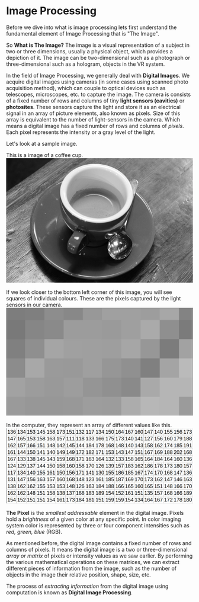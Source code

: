 # Image Processing 

Before we dive into what is image processing lets first understand the fundamental element of Image Processing that is "The Image".

So __What is The Image?__
The image is a visual representation of a subject in two or three dimensions, usually a physical object, which provides a depiction of it.
The image can be two-dimensional such as a photograph or three-dimensional such as a hologram, objects in the VR system. 

In the field of Image Processing, we generally deal with __Digital Images__.  We acquire digital images using cameras (in some cases using scanned photo acquisition method), which can couple to optical devices such as telescopes, microscopes, etc. to capture the image. The camera is consists of a fixed number of rows and columns of tiny __light sensors (cavities)__ or __photosites__. These sensors capture the light and store it as an electrical signal in an array of picture elements, also known as pixels. Size of this array is equivalent to the number of light-sensors in the camera. Which means a digital image has a fixed number of rows and columns of _pixels_. Each pixel represents the intensity or a gray level of the light.

Let's look at a sample image.

This is a image of a coffee cup.
![coffee cup](./images/image-processing/coffee.jpg)

If we look closer to the bottom left corner of this image, you will see squares of individual colours.  These are the pixels captured by the light sensors in our camera.
![coffee cup corner zoom](./images/image-processing/coffee_zoom.jpg)

In the computer, they represent an array of different values like this.
![coffee cup corner array](./images/image-processing/coffee_array.jpg)

__The Pixel__ is the _smallest addressable_ element in the digital image. Pixels hold a _brightness_ of a given color at any specific point. In color imaging system color is represented by three or four component intensities such as _red, green, blue_ (RGB). 

As mentioned before, the digital image contains a fixed number of rows and columns of pixels. It means the digital image is a two or three-dimensional _array or matrix_ of pixels or intensity values as we saw earlier.  By performing the various mathematical operations on these matrices, we can extract different pieces of information from the image, such as the number of objects in the image their relative position, shape, size, etc. 

The process of _extracting information_ from the digital image using computation is known as __Digital Image Processing__.
